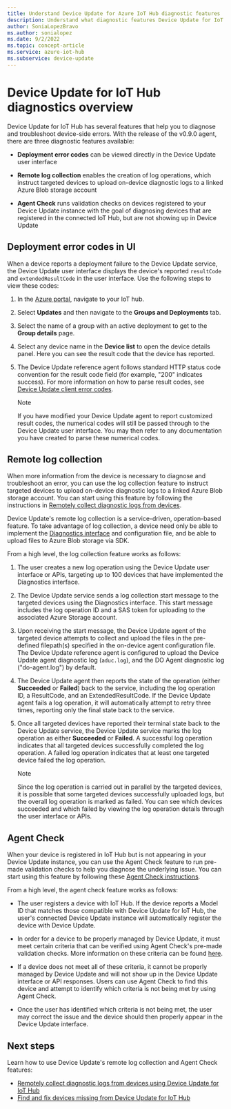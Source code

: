 ```yaml
---
title: Understand Device Update for Azure IoT Hub diagnostic features
description: Understand what diagnostic features Device Update for IoT Hub has, including deployment error codes in UX and remote log collection.
author: SoniaLopezBravo
ms.author: sonialopez
ms.date: 9/2/2022
ms.topic: concept-article
ms.service: azure-iot-hub
ms.subservice: device-update
---
```


# Device Update for IoT Hub diagnostics overview

Device Update for IoT Hub has several features that help you to diagnose and troubleshoot device-side errors. With the release of the v0.9.0 agent, there are three diagnostic features available:

* **Deployment error codes** can be viewed directly in the Device Update user interface

* **Remote log collection** enables the creation of log operations, which instruct targeted devices to upload on-device diagnostic logs to a linked Azure Blob storage account

* **Agent Check** runs validation checks on devices registered to your Device Update instance with the goal of diagnosing devices that are registered in the connected IoT Hub, but are not showing up in Device Update

## Deployment error codes in UI

When a device reports a deployment failure to the Device Update service, the Device Update user interface displays the device's reported `resultCode` and `extendedResultCode` in the user interface. Use the following steps to view these codes:

1. In the [Azure portal](https://portal.azure.com), navigate to your IoT hub.

1. Select **Updates** and then navigate to the **Groups and Deployments** tab.

1. Select the name of a group with an active deployment to get to the **Group details** page.

1. Select any device name in the **Device list** to open the device details panel. Here you can see the result code that the device has reported.

1. The Device Update reference agent follows standard HTTP status code convention for the result code field (for example, "200" indicates success). For more information on how to parse result codes, see [Device Update client error codes](device-update-error-codes.md).

    > [!NOTE]
    > If you have modified your Device Update agent to report customized result codes, the numerical codes will still be passed through to the Device Update user interface. You may then refer to any documentation you have created to parse these numerical codes.

## Remote log collection

When more information from the device is necessary to diagnose and troubleshoot an error, you can use the log collection feature to instruct targeted devices to upload on-device diagnostic logs to a linked Azure Blob storage account. You can start using this feature by following the instructions in [Remotely collect diagnostic logs from devices](device-update-log-collection.md).

Device Update's remote log collection is a service-driven, operation-based feature. To take advantage of log collection, a device need only be able to implement the [Diagnostics interface](device-update-plug-and-play.md#device-update-models) and configuration file, and be able to upload files to Azure Blob storage via SDK.

From a high level, the log collection feature works as follows:

1. The user creates a new log operation using the Device Update user interface or APIs, targeting up to 100 devices that have implemented the Diagnostics interface.

2. The Device Update service sends a log collection start message to the targeted devices using the Diagnostics interface. This start message includes the log operation ID and a SAS token for uploading to the associated Azure Storage account.

3. Upon receiving the start message, the Device Update agent of the targeted device attempts to collect and upload the files in the pre-defined filepath(s) specified in the on-device agent configuration file. The Device Update reference agent is configured to upload the Device Update agent diagnostic log (`aduc.log`), and the DO Agent diagnostic log ("do-agent.log") by default.

4. The Device Update agent then reports the state of the operation (either **Succeeded** or **Failed**) back to the service, including the log operation ID, a ResultCode, and an ExtendedResultCode. If the Device Update agent fails a log operation, it will automatically attempt to retry three times, reporting only the final state back to the service.

5. Once all targeted devices have reported their terminal state back to the Device Update service, the Device Update service marks the log operation as either **Succeeded** or **Failed**. A successful log operation indicates that all targeted devices successfully completed the log operation. A failed log operation indicates that at least one targeted device failed the log operation.

   > [!NOTE]
   > Since the log operation is carried out in parallel by the targeted devices, it is possible that some targeted devices successfully uploaded logs, but the overall log operation is marked as failed. You can see which devices succeeded and which failed by viewing the log operation details through the user interface or APIs.

## Agent Check

When your device is registered in IoT Hub but is not appearing in your Device Update instance, you can use the Agent Check feature to run pre-made validation checks to help you diagnose the underlying issue. You can start using this feature by following these [Agent Check instructions](device-update-agent-check.md).

From a high level, the agent check feature works as follows:

- The user registers a device with IoT Hub. If the device reports a Model ID that matches those compatible with Device Update for IoT Hub, the user's connected Device Update instance will automatically register the device with Device Update.

- In order for a device to be properly managed by Device Update, it must meet certain criteria that can be verified using Agent Check's pre-made validation checks. More information on these criteria can be found [here](device-update-agent-check.md).

- If a device does not meet all of these criteria, it cannot be properly managed by Device Update and will not show up in the Device Update interface or API responses. Users can use Agent Check to find this device and attempt to identify which criteria is not being met by using Agent Check.

- Once the user has identified which criteria is not being met, the user may correct the issue and the device should then properly appear in the Device Update interface.

## Next steps

Learn how to use Device Update's remote log collection and Agent Check features:

 - [Remotely collect diagnostic logs from devices using Device Update for IoT Hub](device-update-log-collection.md)
 - [Find and fix devices missing from Device Update for IoT Hub](device-update-agent-check.md)
